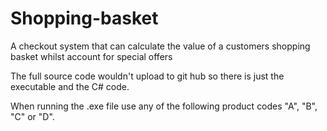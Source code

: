 # Shopping-basket
A checkout system that can calculate the value of a customers shopping basket whilst account for special offers


The full source code wouldn't upload to git hub so there is just the executable and the C# code.


When running the .exe file use any of the following product codes "A", "B", "C" or "D".
